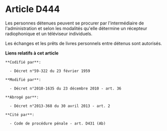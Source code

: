 # Article D444

Les personnes détenues peuvent se procurer par l'intermédiaire de l'administration et selon les modalités qu'elle détermine
un récepteur radiophonique et un téléviseur individuels.

Les échanges et les prêts de livres personnels entre détenus sont autorisés.

**Liens relatifs à cet article**

	**Codifié par**:

	  - Décret n°59-322 du 23 février 1959

	**Modifié par**:

	  - Décret n°2010-1635 du 23 décembre 2010 - art. 36

	**Abrogé par**:

	  - Décret n°2013-368 du 30 avril 2013 - art. 2

	**Cité par**:

	  - Code de procédure pénale - art. D431 (Ab)
